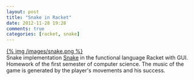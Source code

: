 ```yaml
---
layout: post
title: "Snake in Racket"
date: 2012-11-28 19:28
comments: true
categories: [racket, snake]
---
```

<a href="https://github.com/jonasnick/snake">{% img /images/snake.png %}</a>  
Snake implementation
<a href="https://github.com/jonasnick/snake">Snake</a> 
 in the functional language Racket with GUI. Homework of the first semester of computer science.
The music of the game is generated by the player's movements and his success.
